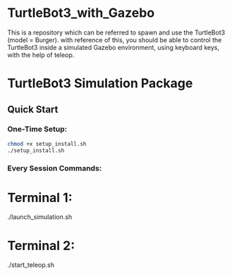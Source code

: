 # TurtleBot3_with_Gazebo
This is a repository which can be referred to spawn and use the TurtleBot3 (model = Burger). with reference of this, you should be able to control the TurtleBot3 inside a simulated Gazebo environment, using keyboard keys, with the help of teleop.


# TurtleBot3 Simulation Package

## Quick Start

### One-Time Setup:
```bash
chmod +x setup_install.sh
./setup_install.sh
```

### Every Session Commands: 

# Terminal 1:
./launch_simulation.sh

# Terminal 2:
./start_teleop.sh

